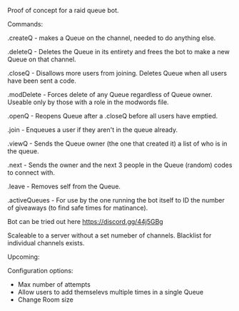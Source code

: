 Proof of concept for a raid queue bot.

Commands:

.createQ - makes a Queue on the channel, needed to do anything else.

.deleteQ - Deletes the Queue in its entirety and frees the bot to make a new Queue on that channel.

.closeQ - Disallows more users from joining. Deletes Queue when all users have been sent a code.

.modDelete - Forces delete of any Queue regardless of Queue owner. Useable only by those with a role in the modwords file. 

.openQ - Reopens Queue after a .closeQ before all users have emptied.

.join - Enqueues a user if they aren't in the queue already.

.viewQ - Sends the Queue owner (the one that created it) a list of who is in the queue.

.next - Sends the owner and the next 3 people in the Queue (random) codes to connect with.

.leave - Removes self from the Queue.

.activeQueues - For use by the one running the bot itself to ID the number of giveaways (to find safe times for matinance).



Bot can be tried out here https://discord.gg/44j5GBg

Scaleable to a server without a set numeber of channels.
Blacklist for individual channels exists.



Upcoming: 

Configuration options:
  - Max number of attempts
  - Allow users to add themselevs multiple times in a single Queue
  - Change Room size
